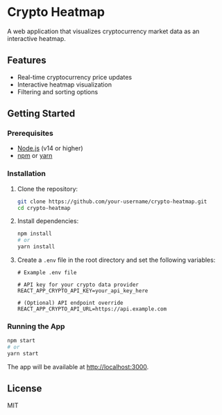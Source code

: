 # Crypto Heatmap

A web application that visualizes cryptocurrency market data as an interactive heatmap.

## Features

- Real-time cryptocurrency price updates
- Interactive heatmap visualization
- Filtering and sorting options

## Getting Started

### Prerequisites

- [Node.js](https://nodejs.org/) (v14 or higher)
- [npm](https://www.npmjs.com/) or [yarn](https://yarnpkg.com/)

### Installation

1. Clone the repository:
    ```bash
    git clone https://github.com/your-username/crypto-heatmap.git
    cd crypto-heatmap
    ```

2. Install dependencies:
    ```bash
    npm install
    # or
    yarn install
    ```

3. Create a `.env` file in the root directory and set the following variables:

    ```env
    # Example .env file

    # API key for your crypto data provider
    REACT_APP_CRYPTO_API_KEY=your_api_key_here

    # (Optional) API endpoint override
    REACT_APP_CRYPTO_API_URL=https://api.example.com
    ```

### Running the App

```bash
npm start
# or
yarn start
```

The app will be available at [http://localhost:3000](http://localhost:3000).

## License

MIT